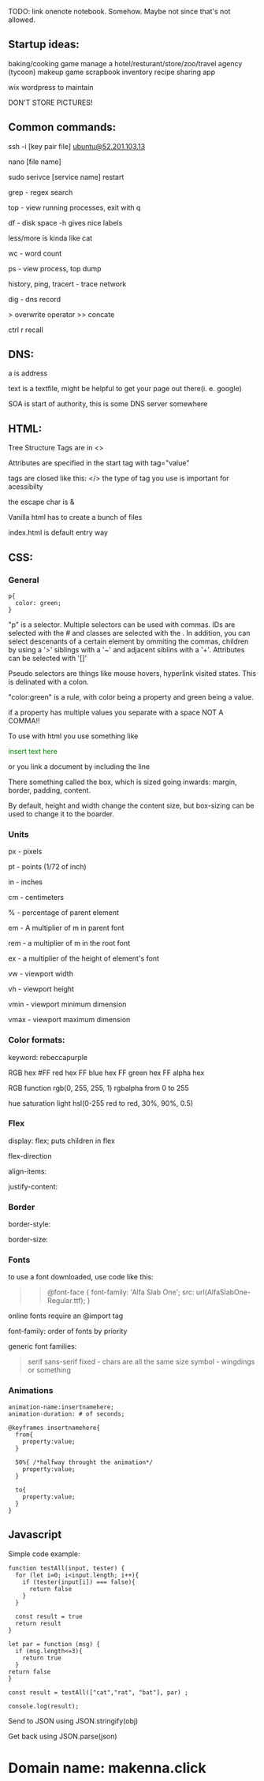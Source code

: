 TODO: link onenote notebook. Somehow. Maybe not since that's not allowed.

## Startup ideas:

baking/cooking game
manage a hotel/resturant/store/zoo/travel agency (tycoon)
makeup game
scrapbook inventory
recipe sharing app



wix wordpress to maintain

DON'T STORE PICTURES!


## Common commands:
ssh -i [key pair file] ubuntu@52.201.103.13

nano [file name]

sudo serivce [service name] restart

grep - regex search

top - view running processes, exit with q

df - disk space -h gives nice labels

less/more is kinda like cat

wc - word count

ps - view process, top dump

history, ping, tracert - trace network

dig - dns record

\> overwrite operator
\>> concate

ctrl r recall

## DNS:
a is address

text is a textfile, might be helpful to get your page out there(i. e. google)

SOA is start of authority, this is some DNS server somewhere 

## HTML:
Tree Structure
Tags are in <>

Attributes are specified in the start tag with tag="value"

tags are closed like this: </>
the type of tag you use is important for acessibilty 

the escape char is &

Vanilla html has to create a bunch of files

index.html is default entry way

## CSS:

### General
    p{
      color: green;
    }

"p" is a selector. Multiple selectors can be used with commas. IDs are selected with the # and classes are selected with the . In addition, you can select descenants of a certain element by ommiting the commas, children by using a '>' siblings with a '~' and adjacent siblins with a '+'. Attributes can be selected with '[]'

Pseudo selectors are things like mouse hovers, hyperlink visited states. This is delinated with a colon.

"color:green" is a rule, with color being a property and green being a value.

if a property has multiple values you separate with a space NOT A COMMA!!

To use with html you use something like
    <p style = "color:green">insert text here</p>

or you link a document by including the line
    <link rel = "stylesheet" href = "index.css">

There something called the box, which is sized going inwards: margin, border, padding, content. 

By default, height and width change the content size, but box-sizing can be used to change it to the boarder.

### Units

px - pixels

pt - points (1/72 of inch)

in - inches

cm - centimeters

% - percentage of parent element

em - A multiplier of m in parent font

rem - a multiplier of m in the root font

ex - a multiplier of the height of element's font

vw - viewport width

vh - viewport height

vmin - viewport minimum dimension

vmax - viewport maximum dimension

### Color formats:

keyword: rebeccapurple

RGB hex #FF red hex FF blue hex FF green hex FF alpha hex 

RGB function rgb(0, 255, 255, 1) rgbalpha from 0 to 255

hue saturation light hsl(0-255 red to red, 30%, 90%, 0.5)

### Flex
display: flex; puts children in flex

flex-direction 

align-items:

justify-content:

### Border
border-style:

border-size:

### Fonts
to use a font downloaded, use code like this:
>>@font-face {
  font-family: 'Alfa Slab One';
  src: url(AlfaSlabOne-Regular.ttf);
}

online fonts require an @import tag

font-family: order of fonts by priority

generic font families:
>serif
>sans-serif
>fixed - chars are all the same size
>symbol - wingdings or something

### Animations

    animation-name:insertnamehere;
    animation-duration: # of seconds;

    @keyframes insertnamehere{ 
      from{
        property:value;
      }

      50%{ /*halfway throught the animation*/
        property:value;
      }

      to{
        property:value;
      }  
    }

## Javascript
Simple code example:

    function testAll(input, tester) {
      for (let i=0; i<input.length; i++){
        if (tester(input[i]) === false){
          return false
        }
      }
  
      const result = true
      return result
    }

    let par = function (msg) {
      if (msg.length<=3){
        return true
      }
    return false
    }

    const result = testAll(["cat","rat", "bat"], par) ;

    console.log(result);

Send to JSON using JSON.stringify(obj)

Get back using JSON.parse(json)

# Domain name: makenna.click

